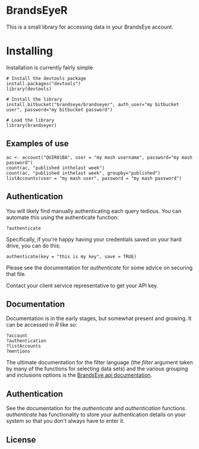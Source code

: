 # BrandsEyeR

This is a small library for accessing data in your BrandsEye account.

# Installing

Installation is currently fairly simple

    # Install the devtools package
    install.packages("devtools")
    library(devtools)
   
    # Install the library
    install_bitbucket("brandseye/brandseyer", auth_user="my bitbucket user", password="my bitbucket password")
   
    # Load the library
    library(brandseyer)

## Examples of use

    ac <- account("QUIR01BA", user = "my mash username", password="my mash password")
    count(ac, "published inthelast week")
    count(ac, "published inthelast week", groupby="published")
    listAccounts(user = "my mash user", password = "my mash password")
    
## Authentication

You will likely find manually authenticating each query tedious. You can automate this
using the authenticate function:

    ?authenticate
    
Specifically, if you're happy having your credentials saved on your hard drive, 
you can do this:

    authenticate(key = "this is my key", save = TRUE)
    
Please see the documentation for *authenticate* for some advice on securing that file.

Contact your client service representative to get your API key.
    
## Documentation

Documentation is in the early stages, but somewhat present and growing. It can be accessed in *R*
like so:

    ?account
    ?authentication
    ?listAccounts
    ?mentions
    
The ultimate documentation for the filter language (the *filter* argument 
taken by many of the functions for selecting data sets) and the various
grouping and inclusions options is the [BrandsEye api documentation][api-docs]. 
    
## Authentication

See the documentation for the *authenticate* and *authentication* functions. 
*authenticate* has functionality to store your authentication details on your 
system so that you don't always have to enter it.

## License

[api-docs]: https://api.brandseye.com/docs